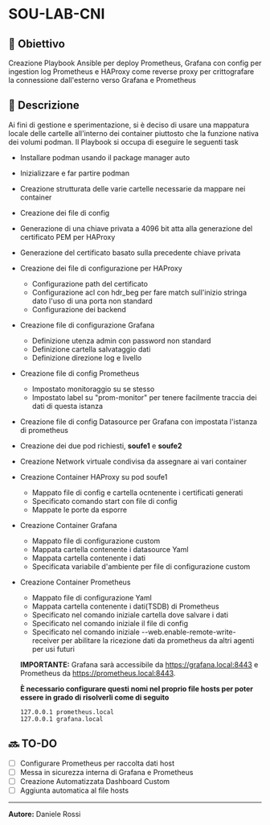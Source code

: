 # SOU-LAB-CNI

## 🎯 Obiettivo
Creazione Playbook Ansible per deploy Prometheus, Grafana con config per ingestion log Prometheus e HAProxy come reverse proxy per crittografare la connessione dall'esterno verso Grafana e Prometheus

## 📝 Descrizione
Ai fini di gestione e sperimentazione, si è deciso di usare una mappatura locale delle cartelle all'interno dei container piuttosto che la funzione nativa dei volumi podman.
Il Playbook si occupa di eseguire le seguenti task
- Installare podman usando il package manager auto
- Inizializzare e far partire podman
- Creazione strutturata delle varie cartelle necessarie da mappare nei container
- Creazione dei file di config 
- Generazione di una chiave privata a 4096 bit atta alla generazione del certificato PEM per HAProxy
- Generazione del certificato basato sulla precedente chiave privata
- Creazione dei file di configurazione per HAProxy
  - Configurazione path del certificato
  - Configurazione acl con hdr_beg per fare match sull'inizio stringa dato l'uso di una porta non standard
  - Configurazione dei backend
- Creazione file di configurazione Grafana
  - Definizione utenza admin con password non standard
  - Definizione cartella salvataggio dati
  - Definizione direzione log e livello
- Creazione file di config Prometheus
  - Impostato monitoraggio su se stesso
  - Impostato label su "prom-monitor" per tenere facilmente traccia dei dati di questa istanza
- Creazione file di config Datasource per Grafana con impostata l'istanza di prometheus
- Creazione dei due pod richiesti, **soufe1** e **soufe2**
- Creazione Network virtuale condivisa da assegnare ai vari container
- Creazione Container HAProxy su pod soufe1
  - Mappato file di config e cartella ocntenente i certificati generati
  - Specificato comando start con file di config
  - Mappate le porte da esporre
- Creazione Container Grafana
  - Mappato file di configurazione custom
  - Mappata cartella contenente i datasource Yaml
  - Mappata cartella contenente i dati
  - Specificata variabile d'ambiente per file di configurazione custom
- Creazione Container Prometheus
  - Mappato file di configurazione Yaml
  - Mappata cartella contenente i dati(TSDB) di Prometheus
  - Specificato nel comando iniziale cartella dove salvare i dati
  - Specificato nel comando iniziale il file di config
  - Specificato nel comando iniziale  --web.enable-remote-write-receiver per abilitare la ricezione dati da prometheus da altri agenti per usi futuri

  **IMPORTANTE:** Grafana sarà accessibile da https://grafana.local:8443 e Prometheus da https://prometheus.local:8443.
  
  **È necessario configurare questi nomi nel proprio file hosts per poter essere in grado di risolverli come di seguito**
  ```
  127.0.0.1 prometheus.local
  127.0.0.1 grafana.local
  ```
## 🔜 TO-DO
- [ ] Configurare Prometheus per raccolta dati host
- [ ] Messa in sicurezza interna di Grafana e Prometheus
- [ ] Creazione Automatizzata Dashboard Custom
- [ ] Aggiunta automatica al file hosts

---

**Autore:** Daniele Rossi
